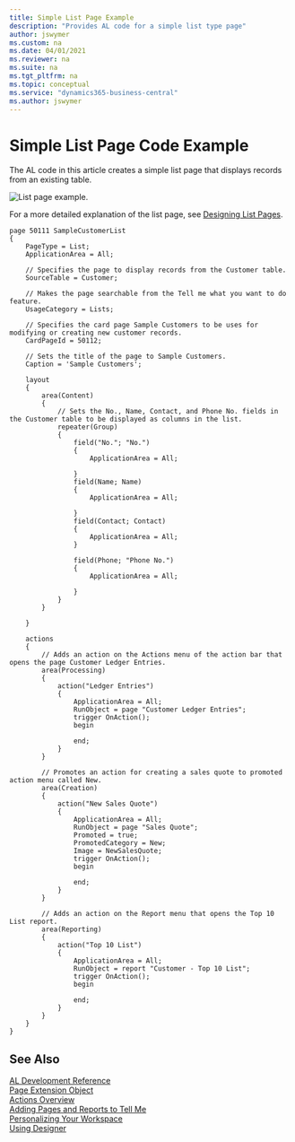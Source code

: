 ```yaml
---
title: Simple List Page Example
description: "Provides AL code for a simple list type page"
author: jswymer
ms.custom: na
ms.date: 04/01/2021
ms.reviewer: na
ms.suite: na
ms.tgt_pltfrm: na
ms.topic: conceptual
ms.service: "dynamics365-business-central"
ms.author: jswymer
---
```


# Simple List Page Code Example

The AL code in this article creates a simple list page that displays records from an existing table.

![List page example.](media/sample-list-page.png "[List page example")

For a more detailed explanation of the list page, see [Designing List Pages](devenv-designing-list-pages.md).

```AL
page 50111 SampleCustomerList
{
    PageType = List;
    ApplicationArea = All;

    // Specifies the page to display records from the Customer table.
    SourceTable = Customer;

    // Makes the page searchable from the Tell me what you want to do feature. 
    UsageCategory = Lists;

    // Specifies the card page Sample Customers to be uses for modifying or creating new customer records.
    CardPageId = 50112;

    // Sets the title of the page to Sample Customers.
    Caption = 'Sample Customers';

    layout
    {
        area(Content)
        {
            // Sets the No., Name, Contact, and Phone No. fields in the Customer table to be displayed as columns in the list. 
            repeater(Group)
            {
                field("No."; "No.")
                {
                    ApplicationArea = All;

                }
                field(Name; Name)
                {
                    ApplicationArea = All;

                }
                field(Contact; Contact)
                {
                    ApplicationArea = All;
                }

                field(Phone; "Phone No.")
                {
                    ApplicationArea = All;

                }
            }
        }
    
    }

    actions
    {
        // Adds an action on the Actions menu of the action bar that opens the page Customer Ledger Entries. 
        area(Processing)
        {
            action("Ledger Entries")
            {
                ApplicationArea = All;
                RunObject = page "Customer Ledger Entries";
                trigger OnAction();
                begin

                end;
            }
        }

        // Promotes an action for creating a sales quote to promoted action menu called New.
        area(Creation)
        {
            action("New Sales Quote")
            {
                ApplicationArea = All;
                RunObject = page "Sales Quote";
                Promoted = true;
                PromotedCategory = New;
                Image = NewSalesQuote;
                trigger OnAction();
                begin

                end;
            }
        }

        // Adds an action on the Report menu that opens the Top 10 List report.
        area(Reporting)
        {
            action("Top 10 List")
            {
                ApplicationArea = All;
                RunObject = report "Customer - Top 10 List";
                trigger OnAction();
                begin

                end;
            }
        }
    }
}

```

## See Also
[AL Development Reference](devenv-reference-overview.md)  
[Page Extension Object](devenv-page-ext-object.md)  
[Actions Overview](devenv-actions-overview.md)  
[Adding Pages and Reports to Tell Me](devenv-al-menusuite-functionality.md)  
[Personalizing Your Workspace](/dynamics365/business-central/ui-personalization-user)  
[Using Designer](devenv-inclient-designer.md)  
